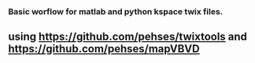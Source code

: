 ### Basic worflow for matlab and python kspace twix files. 

## using https://github.com/pehses/twixtools  and  https://github.com/pehses/mapVBVD
